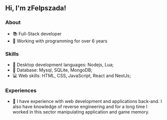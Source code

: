 ## Hi, I'm zFelpszada!
### About
- 📚 Full-Stack developer
- 🚀 Working with programming for over 6 years

### Skills
 - 🔮 Desktop development languages: Nodejs, Lua; 
 - 💾 Database: Mysql, SQLite, MongoDB;
 - 💻 Web skills: HTML, CSS, JavaScript, React and NextJs;

### Experiences
  - 🧥 I have experience with web development and applications back-and. I also have knowledge of reverse engineering and for a long time I worked in this sector manipulating application and game memory.
